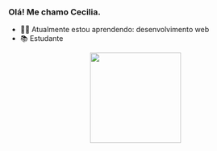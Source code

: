 ### Olá! Me chamo Cecilia.

- 👩‍💻 Atualmente estou aprendendo: desenvolvimento web
- 📚 Estudante

<div align="center">
  <a href="https://github.com/cecicarvalho">
  <img height="180em"  src="https://github-readme-stats.vercel.app/api?username=cecicarvalho&show_icons=true&theme=radical&include_all_commits=true&count_private=true"/>
</div>
